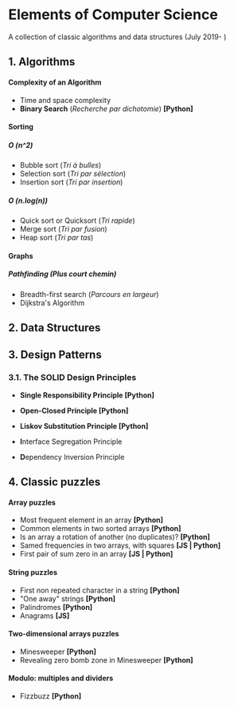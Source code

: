 # Elements of Computer Science

A collection of classic algorithms and data structures (July 2019- )

## 1. Algorithms

#### Complexity of an Algorithm

- Time and space complexity
- **Binary Search** (_Recherche par dichotomie_) **[Python]**

#### Sorting

##### O (_n_^2)

- Bubble sort (_Tri à bulles_)
- Selection sort (_Tri par sélection_)
- Insertion sort (_Tri par insertion_)

##### O (_n_.log(_n_))

- Quick sort or Quicksort (_Tri rapide_)
- Merge sort (_Tri par fusion_)
- Heap sort (_Tri par tas_)

#### Graphs

##### Pathfinding (_Plus court chemin_)

- Breadth-first search (_Parcours en largeur_)
- Dijkstra's Algorithm

## 2. Data Structures

## 3. Design Patterns

### 3.1. The SOLID Design Principles

- **Single Responsibility Principle [Python]**

- **Open-Closed Principle [Python]**

- **Liskov Substitution Principle [Python]**

- **I**nterface Segregation Principle

- **D**ependency Inversion Principle

## 4. Classic puzzles

#### Array puzzles

- Most frequent element in an array **[Python]**
- Common elements in two sorted arrays **[Python]**
- Is an array a rotation of another (no duplicates)? **[Python]**
- Samed frequencies in two arrays, with squares **[JS | Python]**
- First pair of sum zero in an array **[JS | Python]**

#### String puzzles

- First non repeated character in a string **[Python]**
- "One away" strings **[Python]**
- Palindromes **[Python]**
- Anagrams **[JS]**

#### Two-dimensional arrays puzzles

- Minesweeper **[Python]**
- Revealing zero bomb zone in Minesweeper **[Python]**

#### Modulo: multiples and dividers

- Fizzbuzz **[Python]**
